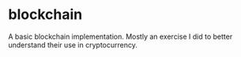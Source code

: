 # blockchain
A basic blockchain implementation. Mostly an exercise I did to better understand their use in cryptocurrency.

